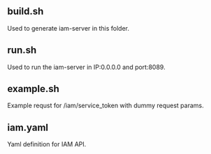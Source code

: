 ## build.sh
Used to generate iam-server in this folder.
## run.sh
Used to run the iam-server in IP:0.0.0.0 and port:8089.
## example.sh
Example requst for /iam/service_token with dummy request params.
## iam.yaml
Yaml definition for IAM API.
